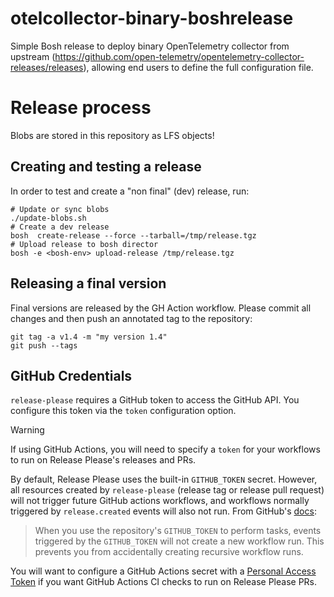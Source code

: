 # otelcollector-binary-boshrelease

Simple Bosh release to deploy binary OpenTelemetry collector from upstream (https://github.com/open-telemetry/opentelemetry-collector-releases/releases), allowing end users to define the full configuration file.

# Release process

Blobs are stored in this repository as LFS objects!

## Creating and testing a release

In order to test and create a "non final" (dev) release, run:

```
# Update or sync blobs
./update-blobs.sh
# Create a dev release
bosh  create-release --force --tarball=/tmp/release.tgz
# Upload release to bosh director
bosh -e <bosh-env> upload-release /tmp/release.tgz
```

## Releasing a final version

Final versions are released by the GH Action workflow.
Please commit all changes and then push an annotated tag to the repository:

```
git tag -a v1.4 -m "my version 1.4"
git push --tags
```

## GitHub Credentials

`release-please` requires a GitHub token to access the GitHub API. You configure this token via
the `token` configuration option.

> [!WARNING]  
> If using GitHub Actions, you will need to specify a `token` for your workflows to run on
> Release Please's releases and PRs.

By default, Release Please uses the built-in `GITHUB_TOKEN` secret. However, all resources created
by `release-please` (release tag or release pull request) will not trigger future GitHub actions workflows,
and workflows normally triggered by `release.created` events will also not run.
From GitHub's
[docs](https://docs.github.com/en/actions/using-workflows/triggering-a-workflow#triggering-a-workflow-from-a-workflow):

> When you use the repository's `GITHUB_TOKEN` to perform tasks, events triggered by the `GITHUB_TOKEN`
> will not create a new workflow run. This prevents you from accidentally creating recursive workflow runs.

You will want to configure a GitHub Actions secret with a
[Personal Access Token](https://docs.github.com/en/authentication/keeping-your-account-and-data-secure/creating-a-personal-access-token)
if you want GitHub Actions CI checks to run on Release Please PRs.